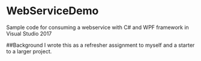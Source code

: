 # WebServiceDemo
Sample code for consuming a webservice with C# and WPF framework in Visual Studio 2017

##Background
I wrote this as a refresher assignment to myself and a starter to a larger project.
